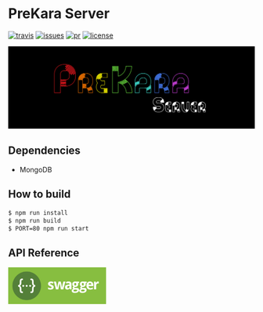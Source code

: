 # PreKara Server

[![travis](https://img.shields.io/travis/PreKara/PreKara-Server/master.svg?style=flat-square)](https://travis-ci.org/PreKara/PreKara-Server/)
[![issues](https://img.shields.io/github/issues/PreKara/PreKara-Server.svg?style=flat-square)](https://github.com/PreKara/PreKara-Server/issues)
[![pr](https://img.shields.io/github/issues-pr/PreKara/PreKara-Server.svg?style=flat-square)](https://github.com/PreKara/PreKara-Server/pulls)
[![license](https://img.shields.io/github/license/PreKara/PreKara-Server.svg?style=flat-square)](https://github.com/PreKara/PreKara-Server/blob/master/LICENSE)

![banner](https://raw.githubusercontent.com/KawakawaRitsuki/Image/master/PreKara-banner-server.png)

## Dependencies

- MongoDB

## How to build

```
$ npm run install
$ npm run build
$ PORT=80 npm run start
```

## API Reference

[<img src="https://github.com/KawakawaRitsuki/Image/blob/master/swagger-logo-horizontal.jpeg?raw=true" alt="Swagger" width="200px"/>](http://petstore.swagger.io/?url=https://raw.githubusercontent.com/PreKara/PreKara-Server/master/swagger.yaml)

